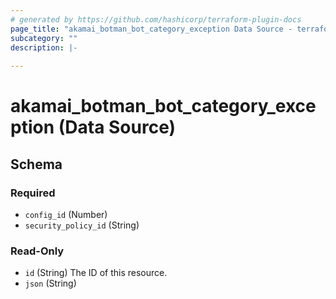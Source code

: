 ```yaml
---
# generated by https://github.com/hashicorp/terraform-plugin-docs
page_title: "akamai_botman_bot_category_exception Data Source - terraform-provider-akamai"
subcategory: ""
description: |-
  
---
```


# akamai_botman_bot_category_exception (Data Source)





<!-- schema generated by tfplugindocs -->
## Schema

### Required

- `config_id` (Number)
- `security_policy_id` (String)

### Read-Only

- `id` (String) The ID of this resource.
- `json` (String)
